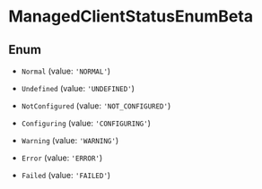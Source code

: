 # ManagedClientStatusEnumBeta

## Enum


* `Normal` (value: `'NORMAL'`)

* `Undefined` (value: `'UNDEFINED'`)

* `NotConfigured` (value: `'NOT_CONFIGURED'`)

* `Configuring` (value: `'CONFIGURING'`)

* `Warning` (value: `'WARNING'`)

* `Error` (value: `'ERROR'`)

* `Failed` (value: `'FAILED'`)

